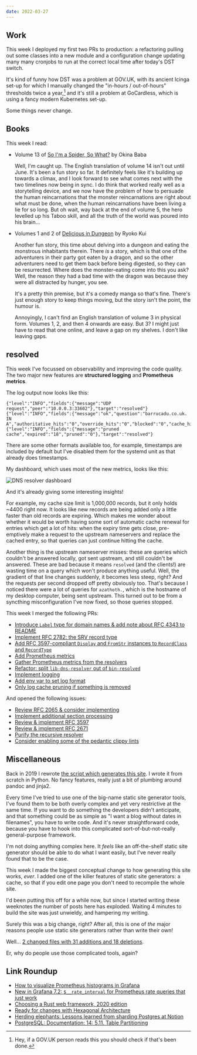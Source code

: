 ```yaml
---
date: 2022-03-27
---
```


## Work

This week I deployed my first two PRs to production: a refactoring
pulling out some classes into a new module and a configuration change
updating many many cronjobs to run at the correct local time after
today's DST switch.

It's kind of funny how DST was a problem at GOV.UK, with its ancient
Icinga set-up for which I manually changed the "in-hours /
out-of-hours" thresholds twice a year,[^ch] and it's still a problem
at GoCardless, which is using a fancy modern Kubernetes set-up.

Some things never change.

[^ch]: Hey, if a GOV.UK person reads this you should check if that's
  been done.


## Books

This week I read:

- Volume 13 of [So I'm a Spider, So What?][] by Okina Baba

  Well, I'm caught up.  The English translation of volume 14 isn't out
  until June.  It's been a fun story so far.  It definitely feels like
  it's building up towards a climax, and I look forward to see what
  comes next with the two timelines now being in sync.  I do think
  that worked really well as a storytelling device, and we now have
  the problem of how to persuade the human reincarnations that the
  monster reincarnations are right about what must be done, when the
  human reincarnations have been living a lie for so long.  But oh
  wait, way back at the end of volume 5, the hero levelled up his
  Taboo skill, and all the truth of the world was poured into his
  brain...

- Volumes 1 and 2 of [Delicious in Dungeon][] by Ryoko Kui

  Another fun story, this time about delving into a dungeon and eating
  the monstrous inhabitants therein.  There *is* a story, which is
  that one of the adventurers in their party got eaten by a dragon,
  and so the other adventurers need to get them back before being
  digested, so they can be resurrected.  Where does the monster-eating
  come into this you ask?  Well, the reason they had a bad time with
  the dragon was because they were all distracted by hunger, you see.

  It's a pretty thin premise, but it's a comedy manga so that's fine.
  There's just enough story to keep things moving, but the story isn't
  the point, the humour is.

  Annoyingly, I can't find an English translation of volume 3 in
  physical form.  Volumes 1, 2, and then 4 onwards are easy.  But 3?
  I might just have to read that one online, and leave a gap on my
  shelves.  I don't like leaving gaps.

[So I'm a Spider, So What?]: https://en.wikipedia.org/wiki/So_I%27m_a_Spider,_So_What%3F
[Delicious in Dungeon]: https://en.wikipedia.org/wiki/Delicious_in_Dungeon


## resolved

This week I've focussed on observability and improving the code
quality.  The two major new features are **structured logging** and
**Prometheus metrics**.

The log output now looks like this:

```
{"level":"INFO","fields":{"message":"UDP request","peer":"10.0.0.3:33602"},"target":"resolved"}
{"level":"INFO","fields":{"message":"ok","question":"barrucadu.co.uk. IN A","authoritative_hits":"0","override_hits":"0","blocked":"0","cache_hits":"1","cache_misses":"0","nameserver_hits":"0","nameserver_misses":"0","duration_seconds":"0.000094706"},"target":"resolved"}
{"level":"INFO","fields":{"message":"pruned cache","expired":"18","pruned":"0"},"target":"resolved"}
```

There are some other formats available too, for example, timestamps
are included by default but I've disabled them for the systemd unit as
that already does timestamps.

My dashboard, which uses most of the new metrics, looks like this:

![DNS resolver dashboard](notes/184/dns-dashboard.png)

And it's already giving some interesting insights!

For example, my cache size limit is 1,000,000 records, but it only
holds ~4400 right now.  It looks like new records are being added only
a little faster than old records are expiring.  Which makes me wonder
about whether it would be worth having some sort of automatic cache
renewal for entries which get a lot of hits: when the expiry time gets
close, pre-emptively make a request to the upstream nameservers and
replace the cached entry, so that queries can just continue hitting
the cache.

Another thing is the upstream nameserver misses: these are queries
which couldn't be answered locally, got sent upstream, and still
couldn't be answered.  These are bad because it means `resolved` (and
the clients!) are wasting time on a query which won't produce anything
useful.  Well, the gradient of that line changes suddenly, it becomes
less steep, right?  And the requests per second dropped off pretty
obviously too.  That's because I noticed there were a lot of queries
for `azathoth.`, which is the hostname of my desktop computer, being
sent upstream.  This turned out to be from a syncthing
misconfiguration I've now fixed, so those queries stopped.

This week I merged the following PRs:

- [Introduce `Label` type for domain names & add note about RFC 4343 to README](https://github.com/barrucadu/resolved/pull/81)
- [Implement RFC 2782: the SRV record type](https://github.com/barrucadu/resolved/pull/83)
- [Add RFC 3597-compliant `Display` and `FromStr` instances to `RecordClass` and `RecordType`](https://github.com/barrucadu/resolved/pull/84)
- [Add Prometheus metrics](https://github.com/barrucadu/resolved/pull/86)
- [Gather Prometheus metrics from the resolvers](https://github.com/barrucadu/resolved/pull/87)
- [Refactor: split `lib-dns-resolver` out of `bin-resolved`](https://github.com/barrucadu/resolved/pull/88)
- [Implement logging](https://github.com/barrucadu/resolved/pull/89)
- [Add env var to set log format](https://github.com/barrucadu/resolved/pull/90)
- [Only log cache pruning if something is removed](https://github.com/barrucadu/resolved/pull/92)

And opened the following issues:

- [Review RFC 2065 & consider implementing](https://github.com/barrucadu/resolved/issues/77)
- [Implement additional section processing](https://github.com/barrucadu/resolved/issues/78)
- [Review & implement RFC 3597](https://github.com/barrucadu/resolved/issues/79)
- [Review & implement RFC 2671](https://github.com/barrucadu/resolved/issues/82)
- [Purify the recursive resolver](https://github.com/barrucadu/resolved/issues/85)
- [Consider enabling some of the pedantic clippy lints](https://github.com/barrucadu/resolved/issues/91)


## Miscellaneous

Back in 2019 I rewrote [the script which generates this site][].  I
wrote it from scratch in Python.  No fancy features, really just a bit
of plumbing around pandoc and jinja2.

Every time I've tried to use one of the big-name static site generator
tools, I've found them to be both overly complex and yet very
restrictive at the same time.  If you want to do something the
developers didn't anticipate, and that something could be as simple as
"I want a blog without dates in filenames", you have to write code.
And it's never straightforward code, because you have to hook into
this complicated sort-of-but-not-really general-purpose framework.

I'm not doing anything complex here.  It *feels* like an off-the-shelf
static site generator should be able to do what I want easily, but
I've never really found that to be the case.

This week I made the biggest conceptual change to how generating this
site works, *ever*.  I added one of the killer features of static site
generators: a cache, so that if you edit one page you don't need to
recompile the whole site.

I'd been putting this off for a while now, but since I started writing
these weeknotes the number of posts here has exploded.  Waiting 4
minutes to build the site was just unwieldy, and hampering my writing.

Surely this was a big change, right?  After all, this is one of *the*
major reasons people use static site generators rather than write
their own!

Well... [2 changed files with 31 additions and 18 deletions][].

Er, why do people use those complicated tools, again?

[the script which generates this site]: https://github.com/barrucadu/memo.barrucadu.co.uk/blob/master/build
[2 changed files with 31 additions and 18 deletions]: https://github.com/barrucadu/memo.barrucadu.co.uk/commit/182ec0aa3a9d7541c92656cb9b6092c871800db3


## Link Roundup

- [How to visualize Prometheus histograms in Grafana](https://grafana.com/blog/2020/06/23/how-to-visualize-prometheus-histograms-in-grafana/)
- [New in Grafana 7.2: `$__rate_interval` for Prometheus rate queries that just work](https://grafana.com/blog/2020/09/28/new-in-grafana-7.2-__rate_interval-for-prometheus-rate-queries-that-just-work/)
- [Choosing a Rust web framework, 2020 edition](https://www.lpalmieri.com/posts/2020-07-04-choosing-a-rust-web-framework-2020-edition/)
- [Ready for changes with Hexagonal Architecture](https://netflixtechblog.com/ready-for-changes-with-hexagonal-architecture-b315ec967749)
- [Herding elephants: Lessons learned from sharding Postgres at Notion](https://www.notion.so/blog/sharding-postgres-at-notion)
- [PostgreSQL: Documentation: 14: 5.11. Table Partitioning](https://www.postgresql.org/docs/current/ddl-partitioning.html)
